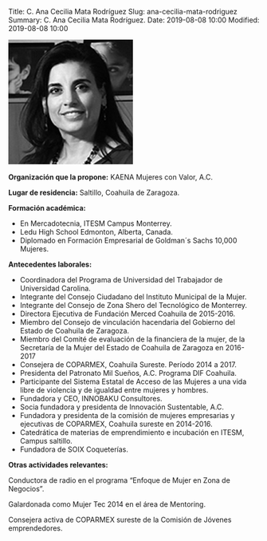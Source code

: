 Title: C. Ana Cecilia Mata Rodríguez
Slug: ana-cecilia-mata-rodriguez
Summary: C. Ana Cecilia Mata Rodríguez.
Date: 2019-08-08 10:00
Modified: 2019-08-08 10:00


![C. Ana Cecilia Mata Rodríguez](ana-cecilia-mata-rodriguez.jpg)

**Organización que la propone:** KAENA Mujeres con Valor, A.C.

**Lugar de residencia:** Saltillo, Coahuila de Zaragoza.

**Formación académica:**

* En Mercadotecnia, ITESM Campus Monterrey.
* Ledu High School Edmonton, Alberta, Canada.
* Diplomado en Formación Empresarial de Goldman´s Sachs 10,000 Mujeres.

**Antecedentes laborales:**

* Coordinadora del Programa de Universidad del Trabajador de Universidad Carolina.
* Integrante del Consejo Ciudadano del Instituto Municipal de la Mujer. 
* Integrante del Consejo de Zona Shero del Tecnológico de Monterrey. 
* Directora Ejecutiva de Fundación Merced Coahuila de 2015-2016.
* Miembro del Consejo de vinculación hacendaria del Gobierno del Estado de Coahuila de Zaragoza.
* Miembro del Comité de evaluación de la financiera de la mujer, de la Secretaría de la Mujer del Estado de Coahuila de Zaragoza en 2016-2017
* Consejera de COPARMEX, Coahuila Sureste. Período 2014 a 2017.
* Presidenta del Patronato Mil Sueños, A.C. Programa DIF Coahuila.
* Participante del Sistema Estatal de Acceso de las Mujeres a una vida libre de violencia y de igualdad entre mujeres y hombres.
* Fundadora y CEO, INNOBAKU Consultores.
* Socia fundadora y presidenta de Innovación Sustentable, A.C.
* Fundadora y presidenta de la comisión de mujeres empresarias y ejecutivas de COPARMEX, Coahuila sureste en 2014-2016.
* Catedrática de materias de emprendimiento e incubación en ITESM, Campus saltillo.
* Fundadora de SOIX Coqueterías.

**Otras actividades relevantes:**

Conductora de radio en el programa “Enfoque de Mujer en Zona de Negocios”.

Galardonada como Mujer Tec 2014 en el área de Mentoring.

Consejera activa de COPARMEX sureste de la Comisión de Jóvenes emprendedores.
